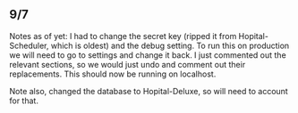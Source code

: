 ## 9/7
Notes as of yet:
I had to change the secret key (ripped it from Hopital-Scheduler, which is oldest) and the debug setting. To run this on production we will need to go to settings and change it back. I just commented out the relevant sections, so we would just undo and comment out their replacements. This should now be running on localhost.

Note also, changed the database to Hopital-Deluxe, so will need to account for that.
